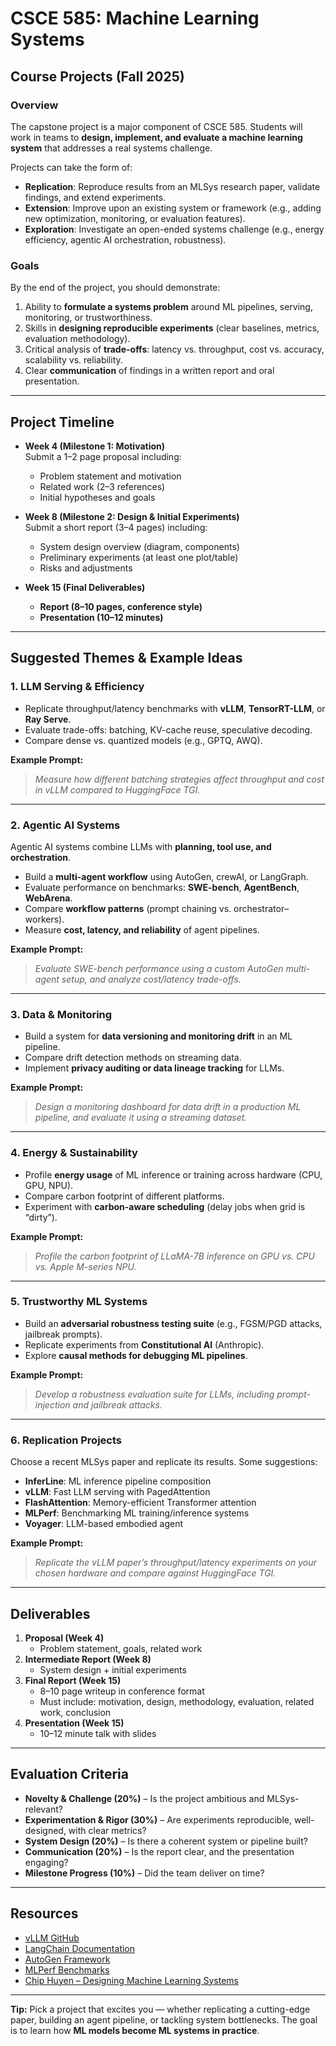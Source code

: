 # CSCE 585: Machine Learning Systems  
## Course Projects (Fall 2025)

### Overview
The capstone project is a major component of CSCE 585. Students will work in teams to **design, implement, and evaluate a machine learning system** that addresses a real systems challenge.  

Projects can take the form of:
- **Replication**: Reproduce results from an MLSys research paper, validate findings, and extend experiments.  
- **Extension**: Improve upon an existing system or framework (e.g., adding new optimization, monitoring, or evaluation features).  
- **Exploration**: Investigate an open-ended systems challenge (e.g., energy efficiency, agentic AI orchestration, robustness).  

### Goals
By the end of the project, you should demonstrate:
1. Ability to **formulate a systems problem** around ML pipelines, serving, monitoring, or trustworthiness.  
2. Skills in **designing reproducible experiments** (clear baselines, metrics, evaluation methodology).  
3. Critical analysis of **trade-offs**: latency vs. throughput, cost vs. accuracy, scalability vs. reliability.  
4. Clear **communication** of findings in a written report and oral presentation.  

---

## Project Timeline
- **Week 4 (Milestone 1: Motivation)**  
  Submit a 1–2 page proposal including:  
  - Problem statement and motivation  
  - Related work (2–3 references)  
  - Initial hypotheses and goals  

- **Week 8 (Milestone 2: Design & Initial Experiments)**  
  Submit a short report (3–4 pages) including:  
  - System design overview (diagram, components)  
  - Preliminary experiments (at least one plot/table)  
  - Risks and adjustments  

- **Week 15 (Final Deliverables)**  
  - **Report (8–10 pages, conference style)**  
  - **Presentation (10–12 minutes)**  

---

## Suggested Themes & Example Ideas

### 1. LLM Serving & Efficiency
- Replicate throughput/latency benchmarks with **vLLM**, **TensorRT-LLM**, or **Ray Serve**.  
- Evaluate trade-offs: batching, KV-cache reuse, speculative decoding.  
- Compare dense vs. quantized models (e.g., GPTQ, AWQ).  

**Example Prompt:**  
> *Measure how different batching strategies affect throughput and cost in vLLM compared to HuggingFace TGI.*  

---

### 2. Agentic AI Systems
Agentic AI systems combine LLMs with **planning, tool use, and orchestration**.  

- Build a **multi-agent workflow** using AutoGen, crewAI, or LangGraph.  
- Evaluate performance on benchmarks: **SWE-bench**, **AgentBench**, **WebArena**.  
- Compare **workflow patterns** (prompt chaining vs. orchestrator–workers).  
- Measure **cost, latency, and reliability** of agent pipelines.  

**Example Prompt:**  
> *Evaluate SWE-bench performance using a custom AutoGen multi-agent setup, and analyze cost/latency trade-offs.*  

---

### 3. Data & Monitoring
- Build a system for **data versioning and monitoring drift** in an ML pipeline.  
- Compare drift detection methods on streaming data.  
- Implement **privacy auditing or data lineage tracking** for LLMs.  

**Example Prompt:**  
> *Design a monitoring dashboard for data drift in a production ML pipeline, and evaluate it using a streaming dataset.*  

---

### 4. Energy & Sustainability
- Profile **energy usage** of ML inference or training across hardware (CPU, GPU, NPU).  
- Compare carbon footprint of different platforms.  
- Experiment with **carbon-aware scheduling** (delay jobs when grid is “dirty”).  

**Example Prompt:**  
> *Profile the carbon footprint of LLaMA-7B inference on GPU vs. CPU vs. Apple M-series NPU.*  

---

### 5. Trustworthy ML Systems
- Build an **adversarial robustness testing suite** (e.g., FGSM/PGD attacks, jailbreak prompts).  
- Replicate experiments from **Constitutional AI** (Anthropic).  
- Explore **causal methods for debugging ML pipelines**.  

**Example Prompt:**  
> *Develop a robustness evaluation suite for LLMs, including prompt-injection and jailbreak attacks.*  

---

### 6. Replication Projects
Choose a recent MLSys paper and replicate its results. Some suggestions:
- **InferLine**: ML inference pipeline composition  
- **vLLM**: Fast LLM serving with PagedAttention  
- **FlashAttention**: Memory-efficient Transformer attention  
- **MLPerf**: Benchmarking ML training/inference systems  
- **Voyager**: LLM-based embodied agent  

**Example Prompt:**  
> *Replicate the vLLM paper’s throughput/latency experiments on your chosen hardware and compare against HuggingFace TGI.*  

---

## Deliverables
1. **Proposal (Week 4)**  
   - Problem statement, goals, related work  
2. **Intermediate Report (Week 8)**  
   - System design + initial experiments  
3. **Final Report (Week 15)**  
   - 8–10 page writeup in conference format  
   - Must include: motivation, design, methodology, evaluation, related work, conclusion  
4. **Presentation (Week 15)**  
   - 10–12 minute talk with slides  

---

## Evaluation Criteria
- **Novelty & Challenge (20%)** – Is the project ambitious and MLSys-relevant?  
- **Experimentation & Rigor (30%)** – Are experiments reproducible, well-designed, with clear metrics?  
- **System Design (20%)** – Is there a coherent system or pipeline built?  
- **Communication (20%)** – Is the report clear, and the presentation engaging?  
- **Milestone Progress (10%)** – Did the team deliver on time?  

---

## Resources
- [vLLM GitHub](https://github.com/vllm-project/vllm)  
- [LangChain Documentation](https://python.langchain.com/)  
- [AutoGen Framework](https://microsoft.github.io/autogen/)  
- [MLPerf Benchmarks](https://mlcommons.org/en/mlperf/)  
- [Chip Huyen – Designing Machine Learning Systems](https://huyenchip.com/ml-sys/)  

---

**Tip:** Pick a project that excites you — whether replicating a cutting-edge paper, building an agent pipeline, or tackling system bottlenecks. The goal is to learn how **ML models become ML systems in practice**.